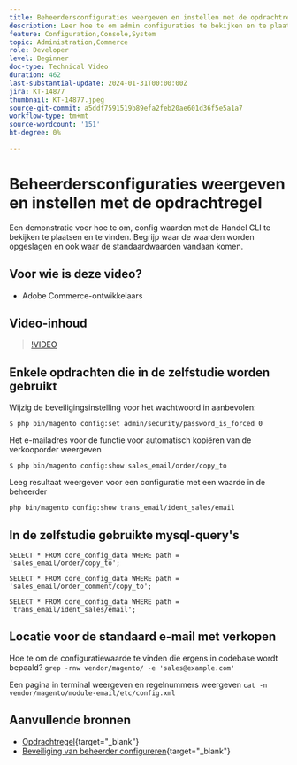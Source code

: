```yaml
---
title: Beheerdersconfiguraties weergeven en instellen met de opdrachtregel
description: Leer hoe te om admin configuraties te bekijken en te plaatsen gebruikend bevellijn.
feature: Configuration,Console,System
topic: Administration,Commerce
role: Developer
level: Beginner
doc-type: Technical Video
duration: 462
last-substantial-update: 2024-01-31T00:00:00Z
jira: KT-14877
thumbnail: KT-14877.jpeg
source-git-commit: a5ddf7591519b89efa2feb20ae601d36f5e5a1a7
workflow-type: tm+mt
source-wordcount: '151'
ht-degree: 0%

---
```



# Beheerdersconfiguraties weergeven en instellen met de opdrachtregel

Een demonstratie voor hoe te om, config waarden met de Handel CLI te bekijken te plaatsen en te vinden. Begrijp waar de waarden worden opgeslagen en ook waar de standaardwaarden vandaan komen.

## Voor wie is deze video?

- Adobe Commerce-ontwikkelaars

## Video-inhoud

>[!VIDEO](https://video.tv.adobe.com/v/3427123?&learn=on)

## Enkele opdrachten die in de zelfstudie worden gebruikt

Wijzig de beveiligingsinstelling voor het wachtwoord in aanbevolen:

`$ php bin/magento config:set admin/security/password_is_forced 0`

Het e-mailadres voor de functie voor automatisch kopiëren van de verkooporder weergeven

`$ php bin/magento config:show sales_email/order/copy_to`

Leeg resultaat weergeven voor een configuratie met een waarde in de beheerder

`php bin/magento config:show trans_email/ident_sales/email`

## In de zelfstudie gebruikte mysql-query&#39;s

```
SELECT * FROM core_config_data WHERE path = 'sales_email/order/copy_to';

SELECT * FROM core_config_data WHERE path = 'sales_email/order_comment/copy_to';

SELECT * FROM core_config_data WHERE path = 'trans_email/ident_sales/email';
```

## Locatie voor de standaard e-mail met verkopen

Hoe te om de configuratiewaarde te vinden die ergens in codebase wordt bepaald?
`grep -rnw vendor/magento/ -e 'sales@example.com'`

Een pagina in terminal weergeven en regelnummers weergeven `cat -n vendor/magento/module-email/etc/config.xml`

## Aanvullende bronnen

- [Opdrachtregel](https://experienceleague.adobe.com/docs/commerce-operations/configuration-guide/cli/config-cli.html){target="_blank"}
- [Beveiliging van beheerder configureren](https://experienceleague.adobe.com/docs/commerce-admin/systems/security/security-admin.html){target="_blank"}

